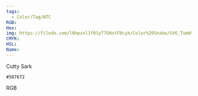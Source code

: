 ```yaml
---
tags:
  - Color/Tag/NTC
RGB:
Hex:
img: https://filedn.com/l0hpzxl1f01yT7GHxtF8cyk/Color%20Snake/SVG_Tumb%20Mass%20No%20Name/507672.svg
CMYK:
HSL:
Name:
---
```

Cutty Sark
```palette
#507672
```
RGB
